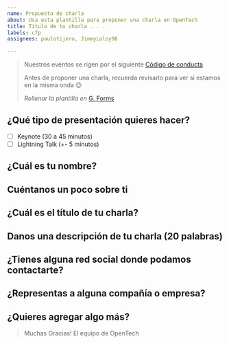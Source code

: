 ```yaml
---
name: Propuesta de charla
about: Usa esta plantilla para proponer una charla en OpenTech
title: Título de tu charla . . .
labels: cfp
assignees: paulotijero, JimmyLoloy98

---
```


> Nuestros eventos se rigen por el siguiente [Código de conducta](https://www.opentech.pe/code-of-conduct)
>
> Antes de proponer una charla, recuerda revisarlo para ver si estamos en la misma onda 😊
> 
> _Rellenar la plantilla en_ [G. Forms](https://forms.gle/Y8gp2rNH3zWJvCuM9)
<!-- Antes de enviar tu propuestas no olvides verlo en Preview y cerciorarte que todo este 👌  -->

## ¿Qué tipo de presentación quieres hacer?
<!-- Seleciona el tipo de presentación borrando el espacio en los corchetes y agregando una x, así => [x]  😉 -->
- [ ] Keynote (30 a 45 minutos)
- [ ] Lightning Talk (+- 5 minutos)

## ¿Cuál es tu nombre?

## Cuéntanos un poco sobre ti
<!-- Esto información será usado como tu Bio en todas redes sociales para presentarte a los
asistentes al meetup -->

## ¿Cuál es el título de tu charla?
<!-- Tu título debería resumir la idea central de tu presentación.
Algo como:
'Closures v/s Clases, la batalla final'
'10 Features de ES7 que tienes que conocer, (el numero 4 te dejará llorando)'
'Introducción al desarrollo con ReactJS'
 -->

## Danos una descripción de tu charla (20 palabras)
<!-- Con 20 palabras estamos bien :) -->

## ¿Tienes alguna red social donde podamos contactarte?
<!-- Twitter / Github / Linkedin / Facebook ... -->
<!-- No olvides linkear tus redes sociales, puedes usar este formato => [red_social](link) -->

## ¿Representas a alguna compañía o empresa?
<!-- Si no representas a ninguna compañía, puedes borrar esta pregunta 😊 -->

## ¿Quieres agregar algo más?
<!-- ¿Necesitas internet, laptop o algun tipo de conector específico para el proyector? -->

> Muchas Gracias!
> El equipo de OpenTech
